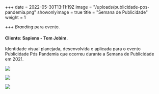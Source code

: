 +++
date = 2022-05-30T13:11:19Z
image = "/uploads/publicidade-pos-pandemia.png"
showonlyimage = true
title = "Semana de Publicidade"
weight = 1

+++
_Branding_ para evento.

<!--more-->

#### Cliente: Sapiens - Tom Jobim.

Identidade visual planejada, desenvolvida e aplicada para o evento Publicidade Pós Pandemia que ocorreu durante a Semana de Publicidade em 2021.

![](/uploads/a3.png)

![](/uploads/a3-1.png)

![](/uploads/a3-2.png)